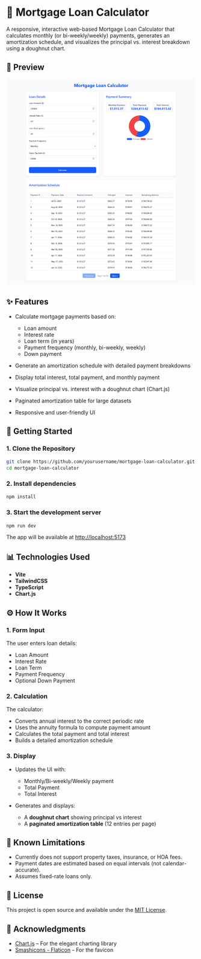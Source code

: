 # 🏡 Mortgage Loan Calculator

A responsive, interactive web-based Mortgage Loan Calculator that calculates monthly (or bi-weekly/weekly) payments, generates an amortization schedule, and visualizes the principal vs. interest breakdown using a doughnut chart.

## 📸 Preview

![Mortgage Calculator Screenshot](/public/screenshot.png)

## ✨ Features

- Calculate mortgage payments based on:

  - Loan amount
  - Interest rate
  - Loan term (in years)
  - Payment frequency (monthly, bi-weekly, weekly)
  - Down payment

- Generate an amortization schedule with detailed payment breakdowns
- Display total interest, total payment, and monthly payment
- Visualize principal vs. interest with a doughnut chart (Chart.js)
- Paginated amortization table for large datasets
- Responsive and user-friendly UI

## 🚀 Getting Started

### 1. Clone the Repository

```bash
git clone https://github.com/yourusername/mortgage-loan-calculator.git
cd mortgage-loan-calculator
```

### 2. Install dependencies

```bash
npm install
```

### 3. Start the development server

```bash
npm run dev
```

The app will be available at [http://localhost:5173](http://localhost:5173)

## 📊 Technologies Used

- **Vite**
- **TailwindCSS**
- **TypeScript**
- **Chart.js**

## ⚙️ How It Works

### 1. **Form Input**

The user enters loan details:

- Loan Amount
- Interest Rate
- Loan Term
- Payment Frequency
- Optional Down Payment

### 2. **Calculation**

The calculator:

- Converts annual interest to the correct periodic rate
- Uses the annuity formula to compute payment amount
- Calculates the total payment and total interest
- Builds a detailed amortization schedule

### 3. **Display**

- Updates the UI with:

  - Monthly/Bi-weekly/Weekly payment
  - Total Payment
  - Total Interest

- Generates and displays:

  - A **doughnut chart** showing principal vs interest
  - A **paginated amortization table** (12 entries per page)

## 🧪 Known Limitations

- Currently does not support property taxes, insurance, or HOA fees.
- Payment dates are estimated based on equal intervals (not calendar-accurate).
- Assumes fixed-rate loans only.

## 📄 License

This project is open source and available under the [MIT License](LICENSE).

## 🙌 Acknowledgments

- [Chart.js](https://www.chartjs.org/) – For the elegant charting library
- [Smashicons - Flaticon](https://www.flaticon.com/free-icons/mortgage/) – For the favicon
